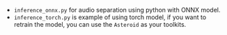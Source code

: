 - `inference_onnx.py` for audio separation using python with ONNX model.
- `inference_torch.py` is example of using torch model, if you want to retrain the model, you can use the `Asteroid` as your toolkits.